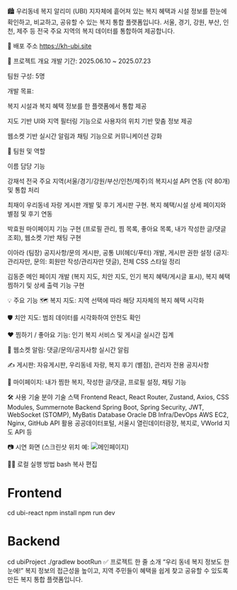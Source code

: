 🏙️ 우리동네 복지 알리미 (UBI)
지자체에 흩어져 있는 복지 혜택과 시설 정보를 한눈에 확인하고, 비교하고, 공유할 수 있는 복지 통합 플랫폼입니다.
서울, 경기, 강원, 부산, 인천, 제주 등 전국 주요 지역의 복지 데이터를 통합하여 제공합니다.

🔗 배포 주소
https://kh-ubi.site

📌 프로젝트 개요
개발 기간: 2025.06.10 ~ 2025.07.23

팀원 구성: 5명

개발 목표:

복지 시설과 복지 혜택 정보를 한 플랫폼에서 통합 제공

지도 기반 UI와 지역 필터링 기능으로 사용자의 위치 기반 맞춤 정보 제공

웹소켓 기반 실시간 알림과 채팅 기능으로 커뮤니케이션 강화

👥 팀원 및 역할

이름	담당 기능

강재석	전국 주요 지역(서울/경기/강원/부산/인천/제주)의 복지시설 API 연동 (약 80개) 및 통합 처리

최재이	우리동네 자랑 게시판 개발 및 후기 게시판 구현. 복지 혜택/시설 상세 페이지와 별점 및 후기 연동

박효원	마이페이지 기능 구현 (프로필 관리, 찜 목록, 좋아요 목록, 내가 작성한 글/댓글 조회), 웹소켓 기반 채팅 구현

이아라 (팀장)	공지사항/문의 게시판, 공통 UI(헤더/푸터) 개발, 게시판 권한 설정 (공지: 관리자만, 문의: 회원만 작성/관리자만 댓글), 전체 CSS 스타일 정리

김동준 메인 페이지 개발 (복지 지도, 치안 지도, 인기 복지 혜택/게시글 표시), 복지 혜택 찜하기 및 상세 출력 기능 구현

💡 주요 기능
🗺️ 복지 지도: 지역 선택에 따라 해당 지자체의 복지 혜택 시각화

🛡️ 치안 지도: 범죄 데이터를 시각화하여 안전도 확인

❤️ 찜하기 / 좋아요 기능: 인기 복지 서비스 및 게시글 실시간 집계

🔔 웹소켓 알림: 댓글/문의/공지사항 실시간 알림

✍️ 게시판: 자유게시판, 우리동네 자랑, 복지 후기 (별점), 관리자 전용 공지사항

🧾 마이페이지: 내가 찜한 복지, 작성한 글/댓글, 프로필 설정, 채팅 기능

🛠️ 사용 기술
분야	기술 스택
Frontend	React, React Router, Zustand, Axios, CSS Modules, Summernote
Backend	Spring Boot, Spring Security, JWT, WebSocket (STOMP), MyBatis
Database	Oracle DB
Infra/DevOps	AWS EC2, Nginx, GitHub
API 활용	공공데이터포털, 서울시 열린데이터광장, 복지로, VWorld 지도 API 등

📷 시연 화면
(스크린샷 위치 예: ![메인페이지](./images/main-page.png))

🧑‍💻 로컬 실행 방법
bash
복사
편집
# Frontend
cd ubi-react
npm install
npm run dev

# Backend
cd ubiProject
./gradlew bootRun
✅ 프로젝트 한 줄 소개
“우리 동네 복지 정보도 한눈에!”
복지 정보의 접근성을 높이고, 지역 주민들이 혜택을 쉽게 찾고 공유할 수 있도록 만든 복지 통합 플랫폼입니다.

